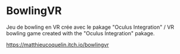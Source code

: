 # BowlingVR

Jeu de bowling en VR crée avec le pakage "Oculus Integration" / VR bowling game created with the "Oculus Integration" pakage.

https://matthieucoquelin.itch.io/bowlingvr

